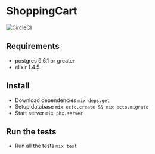 # ShoppingCart

[![CircleCI](https://circleci.com/gh/dstendardi/shopping_cart.svg?style=shield)](https://circleci.com/gh/dstendardi/shopping_cart)

## Requirements

* postgres 9.6.1 or greater
* elixir 1.4.5

## Install

* Download dependencies `mix deps.get`
* Setup database `mix ecto.create && mix ecto.migrate`
* Start server `mix phx.server`

## Run the tests

* Run all the tests `mix test`

